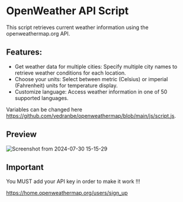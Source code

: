 # OpenWeather API Script
This script retrieves current weather information using the openweathermap.org API.

## Features:

- Get weather data for multiple cities: Specify multiple city names to retrieve weather conditions for each location.
- Choose your units: Select between metric (Celsius) or imperial (Fahrenheit) units for temperature display.
- Customize language: Access weather information in one of 50 supported languages.

Variables can be changed here https://github.com/vedranbe/openweathermap/blob/main/js/script.js.

## Preview 

![Screenshot from 2024-07-30 15-15-29](https://github.com/user-attachments/assets/db185680-3138-4926-bd6f-7640f0d79501)


## Important
You MUST add your API key in order to make it work !!!

https://home.openweathermap.org/users/sign_up
